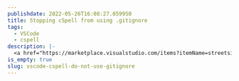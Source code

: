 ```yaml
---
publishdate: 2022-05-26T16:08:27.059950
title: Stopping cSpell from using .gitignore
tags:
  - VSCode
  - cspell
description: |-
  <a href="https://marketplace.visualstudio.com/items?itemName=streetsidesoftware.code-spell-checker">cSpell</a> is a spelling plugin for VS Code. Not my favourite, but the only one I found. It isn't particularly well documented though. It avoids spell checking files in .gitignore. To stop that, you need to add <code>"cSpell.useGitignore": false,</code> to your settings
is_empty: true
slug: vscode-cspell-do-not-use-gitignore
---
```

